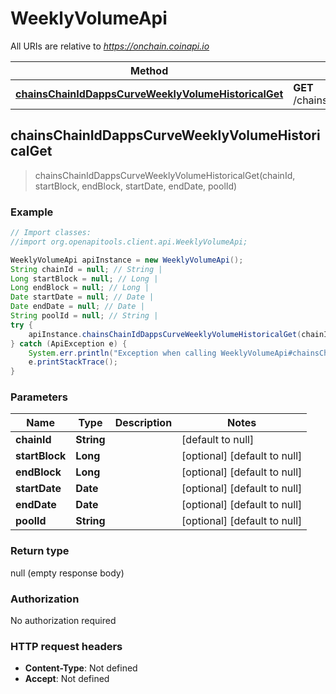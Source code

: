 # WeeklyVolumeApi

All URIs are relative to *https://onchain.coinapi.io*

Method | HTTP request | Description
------------- | ------------- | -------------
[**chainsChainIdDappsCurveWeeklyVolumeHistoricalGet**](WeeklyVolumeApi.md#chainsChainIdDappsCurveWeeklyVolumeHistoricalGet) | **GET** /chains/{chain_id}/dapps/curve/weeklyVolume/historical | 



## chainsChainIdDappsCurveWeeklyVolumeHistoricalGet

> chainsChainIdDappsCurveWeeklyVolumeHistoricalGet(chainId, startBlock, endBlock, startDate, endDate, poolId)



### Example

```java
// Import classes:
//import org.openapitools.client.api.WeeklyVolumeApi;

WeeklyVolumeApi apiInstance = new WeeklyVolumeApi();
String chainId = null; // String | 
Long startBlock = null; // Long | 
Long endBlock = null; // Long | 
Date startDate = null; // Date | 
Date endDate = null; // Date | 
String poolId = null; // String | 
try {
    apiInstance.chainsChainIdDappsCurveWeeklyVolumeHistoricalGet(chainId, startBlock, endBlock, startDate, endDate, poolId);
} catch (ApiException e) {
    System.err.println("Exception when calling WeeklyVolumeApi#chainsChainIdDappsCurveWeeklyVolumeHistoricalGet");
    e.printStackTrace();
}
```

### Parameters


Name | Type | Description  | Notes
------------- | ------------- | ------------- | -------------
 **chainId** | **String**|  | [default to null]
 **startBlock** | **Long**|  | [optional] [default to null]
 **endBlock** | **Long**|  | [optional] [default to null]
 **startDate** | **Date**|  | [optional] [default to null]
 **endDate** | **Date**|  | [optional] [default to null]
 **poolId** | **String**|  | [optional] [default to null]

### Return type

null (empty response body)

### Authorization

No authorization required

### HTTP request headers

- **Content-Type**: Not defined
- **Accept**: Not defined

